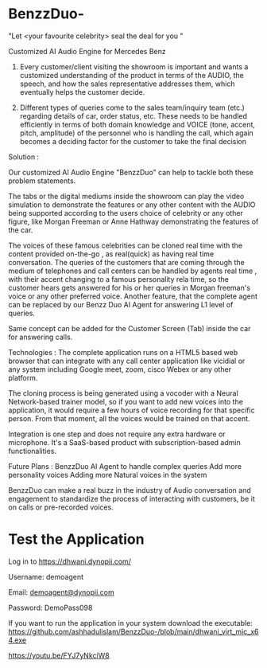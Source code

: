 # BenzzDuo-
"Let &lt;your favourite celebrity> seal the deal for you "


Customized AI Audio Engine for Mercedes Benz

1.  Every customer/client visiting the showroom is important and wants a customized understanding of the product in terms of the AUDIO, the speech, and how the sales representative addresses them, which eventually helps the customer decide.

2. Different types of queries come to the sales team/inquiry team (etc.) regarding details of car, order status, etc. These needs to be handled efficiently in terms of both domain knowledge and VOICE (tone, accent, pitch, amplitude) of the personnel who is handling the call, which again becomes a deciding factor for the customer to take the final decision

Solution :

Our customized AI Audio Engine  "BenzzDuo" can help to tackle both these problem statements.

The tabs or the digital mediums inside the showroom can play the video simulation to demonstrate the features or any other content with the AUDIO being supported according to the users choice of celebrity or any other figure, like Morgan Freeman or Anne Hathway demonstrating the features of the car.

The voices of these famous celebrities can be cloned real time with the content provided on-the-go , as real(quick) as having real time conversation.
The queries of the customers that are coming through the medium of  telephones and call centers can be handled by agents real time , with their accent changing to a famous personality rela time, so the customer hears gets answered for his or her queries in  Morgan freeman's voice or any other preferred voice.
Another feature, that the complete agent can be replaced by our Benzz
Duo AI Agent for answering L1 level of queries.

Same concept can be added for the Customer Screen (Tab) inside the car for answering calls.

Technologies :
The complete application runs on a HTML5 based web browser that can integrate with any call center application like vicidial or any system including Google meet, zoom, cisco Webex or any other platform.

The cloning process is being generated using a vocoder with a Neural Network-based trainer model, so if you want to add new voices into the application, it would require a few hours of voice recording for that specific person. From that moment, all the voices would be trained on that accent.

Integration is one step and does not require any extra hardware or microphone.  It's a SaaS-based product with subscription-based admin functionalities.

Future Plans :
BenzzDuo AI Agent to handle complex queries
Add more personality voices
Adding more Natural voices in the system

BenzzDuo can make a real buzz in the industry of Audio conversation and engagement to standardize the process of interacting with customers, be it on calls or pre-recorded voices.

# Test the Application
Log in to https://dhwani.dynopii.com/

Username: demoagent

Email: demoagent@dynopii.com

Password: DemoPass098

If you want to run the application in your system download the executable:
https://github.com/ashhadulislam/BenzzDuo-/blob/main/dhwani_virt_mic_x64.exe


https://youtu.be/FYJ7yNkciW8

